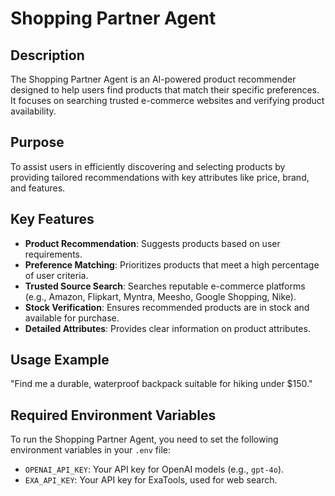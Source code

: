 # Shopping Partner Agent

## Description
The Shopping Partner Agent is an AI-powered product recommender designed to help users find products that match their specific preferences. It focuses on searching trusted e-commerce websites and verifying product availability.

## Purpose
To assist users in efficiently discovering and selecting products by providing tailored recommendations with key attributes like price, brand, and features.

## Key Features
*   **Product Recommendation**: Suggests products based on user requirements.
*   **Preference Matching**: Prioritizes products that meet a high percentage of user criteria.
*   **Trusted Source Search**: Searches reputable e-commerce platforms (e.g., Amazon, Flipkart, Myntra, Meesho, Google Shopping, Nike).
*   **Stock Verification**: Ensures recommended products are in stock and available for purchase.
*   **Detailed Attributes**: Provides clear information on product attributes.

## Usage Example
"Find me a durable, waterproof   backpack suitable for hiking under $150."

## Required Environment Variables
To run the Shopping Partner Agent, you need to set the following environment variables in your `.env` file:

*   `OPENAI_API_KEY`: Your API key for OpenAI models (e.g., `gpt-4o`).
*   `EXA_API_KEY`: Your API key for ExaTools, used for web search.
